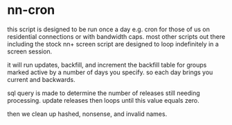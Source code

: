 nn-cron
=======
this script is designed to be run once a day e.g. cron
for those of us on residential connections or with bandwidth caps.
most other scripts out there including the stock nn+ screen script
are designed to loop indefinitely in a screen session.

it will run updates, backfill, and increment the backfill table for groups marked active by a number of days you specify.
so each day brings you current and backwards.

sql query is made to determine the number of releases still needing processing.
update releases then loops until this value equals zero.

then we clean up hashed, nonsense, and invalid names. 
